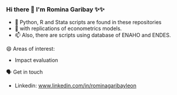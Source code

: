 ### Hi there 👋 I'm Romina Garibay ✨✨

- 🤔 Python, R and Stata scripts are found in these repositories
- 💬 with replications of econometrics models.
- 📫 Also, there are scripts using database of ENAHO and ENDES.

😄 Areas of interest:
- Impact evaluation

🗣️ Get in touch
- Linkedin: www.linkedin.com/in/rominagaribayleon
